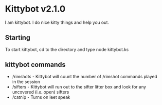 Kittybot v2.1.0
======
I am kittybot.  I do nice kitty things and help you out.

Starting
------------------
To start kittybot, cd to the directory and type node kittybot.ks

kittybot commands
------------------

* /rimshots - Kittybot will count the number of /rimshot commands played in the session
* /sifters - Kittybot will run out to the sifter litter box and look for any uncovered (i.e. open) sifters
* /catnip - Turns on leet speak

